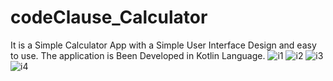 # codeClause_Calculator
It is a Simple Calculator App with a Simple User Interface Design and easy to use.
The application is Been Developed in Kotlin Language.
![i1](https://user-images.githubusercontent.com/112484094/197384275-88b19512-b7a5-44fe-aba9-826f6cf3ffea.jpg)
![i2](https://user-images.githubusercontent.com/112484094/197384280-64bb9bc4-625e-47aa-a039-ebd5bf4e1ded.jpg)
![i3](https://user-images.githubusercontent.com/112484094/197384281-b729028c-91fc-4bdc-bff0-6a7d4cd4c4b7.jpg)
![i4](https://user-images.githubusercontent.com/112484094/197384285-e041cd6c-4f9c-4550-ba5a-8f4f35187992.jpg)
